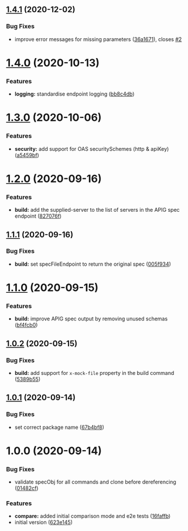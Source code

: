 ## [1.4.1](https://github.com/digio/oaat/compare/v1.4.0...v1.4.1) (2020-12-02)


### Bug Fixes

* improve error messages for missing parameters ([36a1671](https://github.com/digio/oaat/commit/36a1671c9226ac71c1c377d93acca1673523dc34)), closes [#2](https://github.com/digio/oaat/issues/2)

# [1.4.0](https://github.com/digio/oaat/compare/v1.3.0...v1.4.0) (2020-10-13)


### Features

* **logging:** standardise endpoint logging ([bb8c4db](https://github.com/digio/oaat/commit/bb8c4dbc1d42cbdf7712229f553ecdd0b01a3bd3))

# [1.3.0](https://github.com/digio/oaat/compare/v1.2.0...v1.3.0) (2020-10-06)


### Features

* **security:** add support for OAS securitySchemes (http & apiKey) ([a5459bf](https://github.com/digio/oaat/commit/a5459bf02eaccf1d1789b522c3fa1deac3457248))

# [1.2.0](https://github.com/digio/oaat/compare/v1.1.1...v1.2.0) (2020-09-16)


### Features

* **build:** add the supplied-server to the list of servers in the APIG spec endpoint ([827076f](https://github.com/digio/oaat/commit/827076fa26c36bbcadda0cd6a21cf677b11e9186))

## [1.1.1](https://github.com/digio/oaat/compare/v1.1.0...v1.1.1) (2020-09-16)


### Bug Fixes

* **build:** set specFileEndpoint to return the original spec ([005f934](https://github.com/digio/oaat/commit/005f934635bbeea105cb8e295e905e0247c0c59e))

# [1.1.0](https://github.com/digio/oaat/compare/v1.0.2...v1.1.0) (2020-09-15)


### Features

* **build:** improve APIG spec output by removing unused schemas ([bf4fcb0](https://github.com/digio/oaat/commit/bf4fcb0bf4bcf9ed08242e919e42beb456d49bad))

## [1.0.2](https://github.com/digio/oaat/compare/v1.0.1...v1.0.2) (2020-09-15)


### Bug Fixes

* **build:** add support for `x-mock-file` property in the build command ([5389b55](https://github.com/digio/oaat/commit/5389b55ab1d77233cee4decb859520e297a807ea))

## [1.0.1](https://github.com/digio/oaat/compare/v1.0.0...v1.0.1) (2020-09-14)


### Bug Fixes

* set correct package name ([67b4bf8](https://github.com/digio/oaat/commit/67b4bf886f60aad780cb825cf3d1fc43ddd354ae))

# 1.0.0 (2020-09-14)


### Bug Fixes

* validate specObj for all commands and clone before dereferencing ([01482cf](https://github.com/digio/oaat/commit/01482cf6e68523aa26c3ab4ca2fa7801089a5b8f))


### Features

* **compare:** added initial comparison mode and e2e tests ([16faffb](https://github.com/digio/oaat/commit/16faffb4cbf176be5127fe832c6089ebb83d2345))
* initial version ([623e145](https://github.com/digio/oaat/commit/623e145c88f35a620e7105c18a1b3195703780b8))
